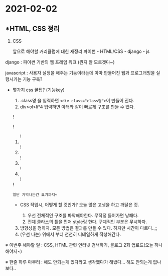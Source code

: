 # 2021-02-02

## *HTML, CSS 정리

1. CSS

   앞으로 해야할 커리큘럼에 대한 재정리
파이썬 - HTML/CSS - django - js
   

django : 파이썬 기반의 웹 프레임 워크 (뭔지 잘 모르겟다~)

javascript : 사용자 설정을 해주는 기능이라는데 아마 만들어진 웹과 프로그래밍을 실행시키는 기능 구축?

- 몇가지 css 꿀팁? (기능key)
  
     1. .class명 을 입력하면 `<div class="class명">`이 만들어 진다.
   2. div>ol>li*4 입력하면 아래와 같이 빠르게 구조를 만들 수 있다.
     

     ! <div>
     !    <ol>
     !       <li></li>
     !       <li></li>
     !       <li></li>
     !       <li></li>
     !    </ol>
     ! </div>
     
     
      일단 기억나는건 요기까지~
     
   - CSS 작업시, 어떻게 할 것인가? 오늘 많은 고생을 하고 깨달은 것.
   
     1. 우선 전체적인 구조를 파악해야한다. 무작정 들어가면 낭패다.
     2. 전체 클라스의 틀을 먼저 style링 한다. 구체적인 부분은 무시하자.
   3. 방향성을 정하자. 모든 방법은 결과를 만들 수 있다. 하지만 시간이 다르다..;;
     4. (우선 나는) 위에서 부터 천천히 디테일하게 작성해간다.
  
   

※ 이번주 해야할 일
:  CSS, HTML 관련 인터넷 검색하기, 블로그 2회 업로드(오늘 하나 해야지~)

※ 한줄 하루 마무리
: 해도 안되는게 있다라고 생각했다가 해냈다... 해도 안되는게 없나보다..





